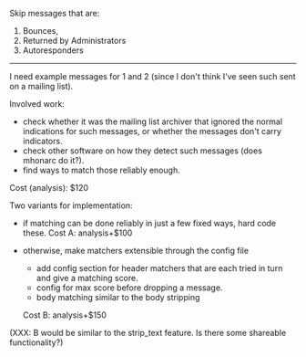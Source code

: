 Skip messages that are:

1. Bounces,
2. Returned by Administrators
3. Autoresponders

---

I need example messages for 1 and 2 (since I don't think I've seen
such sent on a mailing list).

Involved work:

 - check whether it was the mailing list archiver that ignored the
   normal indications for such messages, or whether the messages don't
   carry indicators.
 - check other software on how they detect such messages (does mhonarc
   do it?).
 - find ways to match those reliably enough.

Cost (analysis): $120

Two variants for implementation:

 - if matching can be done reliably in just a few fixed ways, hard
  code these.  Cost A: analysis+$100
 - otherwise, make matchers extensible through the config file
     - add config section for header matchers that are each tried in turn and give a matching score.
     - config for max score before dropping a message.
     - body matching similar to the body stripping

   Cost B: analysis+$150

(XXX: B would be similar to the strip_text feature. Is there some
shareable functionality?)
